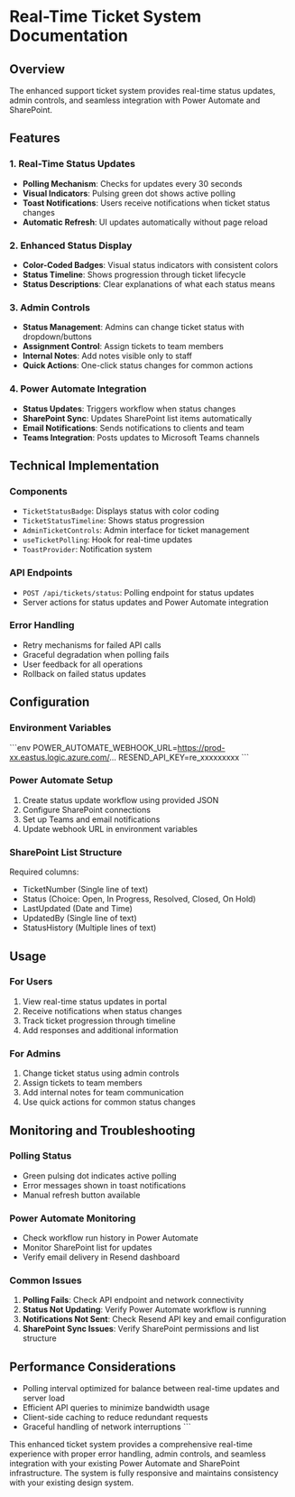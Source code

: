 # Real-Time Ticket System Documentation

## Overview
The enhanced support ticket system provides real-time status updates, admin controls, and seamless integration with Power Automate and SharePoint.

## Features

### 1. Real-Time Status Updates
- **Polling Mechanism**: Checks for updates every 30 seconds
- **Visual Indicators**: Pulsing green dot shows active polling
- **Toast Notifications**: Users receive notifications when ticket status changes
- **Automatic Refresh**: UI updates automatically without page reload

### 2. Enhanced Status Display
- **Color-Coded Badges**: Visual status indicators with consistent colors
- **Status Timeline**: Shows progression through ticket lifecycle
- **Status Descriptions**: Clear explanations of what each status means

### 3. Admin Controls
- **Status Management**: Admins can change ticket status with dropdown/buttons
- **Assignment Control**: Assign tickets to team members
- **Internal Notes**: Add notes visible only to staff
- **Quick Actions**: One-click status changes for common actions

### 4. Power Automate Integration
- **Status Updates**: Triggers workflow when status changes
- **SharePoint Sync**: Updates SharePoint list items automatically
- **Email Notifications**: Sends notifications to clients and team
- **Teams Integration**: Posts updates to Microsoft Teams channels

## Technical Implementation

### Components
- `TicketStatusBadge`: Displays status with color coding
- `TicketStatusTimeline`: Shows status progression
- `AdminTicketControls`: Admin interface for ticket management
- `useTicketPolling`: Hook for real-time updates
- `ToastProvider`: Notification system

### API Endpoints
- `POST /api/tickets/status`: Polling endpoint for status updates
- Server actions for status updates and Power Automate integration

### Error Handling
- Retry mechanisms for failed API calls
- Graceful degradation when polling fails
- User feedback for all operations
- Rollback on failed status updates

## Configuration

### Environment Variables
\`\`\`env
POWER_AUTOMATE_WEBHOOK_URL=https://prod-xx.eastus.logic.azure.com/...
RESEND_API_KEY=re_xxxxxxxxx
\`\`\`

### Power Automate Setup
1. Create status update workflow using provided JSON
2. Configure SharePoint connections
3. Set up Teams and email notifications
4. Update webhook URL in environment variables

### SharePoint List Structure
Required columns:
- TicketNumber (Single line of text)
- Status (Choice: Open, In Progress, Resolved, Closed, On Hold)
- LastUpdated (Date and Time)
- UpdatedBy (Single line of text)
- StatusHistory (Multiple lines of text)

## Usage

### For Users
1. View real-time status updates in portal
2. Receive notifications when status changes
3. Track ticket progression through timeline
4. Add responses and additional information

### For Admins
1. Change ticket status using admin controls
2. Assign tickets to team members
3. Add internal notes for team communication
4. Use quick actions for common status changes

## Monitoring and Troubleshooting

### Polling Status
- Green pulsing dot indicates active polling
- Error messages shown in toast notifications
- Manual refresh button available

### Power Automate Monitoring
- Check workflow run history in Power Automate
- Monitor SharePoint list for updates
- Verify email delivery in Resend dashboard

### Common Issues
1. **Polling Fails**: Check API endpoint and network connectivity
2. **Status Not Updating**: Verify Power Automate workflow is running
3. **Notifications Not Sent**: Check Resend API key and email configuration
4. **SharePoint Sync Issues**: Verify SharePoint permissions and list structure

## Performance Considerations
- Polling interval optimized for balance between real-time updates and server load
- Efficient API queries to minimize bandwidth usage
- Client-side caching to reduce redundant requests
- Graceful handling of network interruptions
\`\`\`

This enhanced ticket system provides a comprehensive real-time experience with proper error handling, admin controls, and seamless integration with your existing Power Automate and SharePoint infrastructure. The system is fully responsive and maintains consistency with your existing design system.
